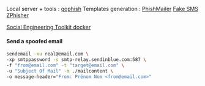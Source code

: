 
Local server + tools : [gophish](https://github.com/gophish/gophish)
Templates generation : [PhishMailer](https://github.com/BiZken/PhishMailer)
[Fake SMS](https://rockyjaat111.medium.com/social-engineering-attacks-creating-a-fake-sms-message-8509388be25a)
[ZPhisher](https://github.com/htr-tech/zphisher)

[Social Engineering Toolkit docker](https://hub.docker.com/r/warch/social-engineering-toolkit)



#### Send a spoofed email

```bash
sendemail -xu real@email.com \
-xp smtppassword -s smtp-relay.sendinblue.com:587 \
-f "from@email.com" -t "target@email.com" \
-u "Subject Of Mail" -m ./mailcontent \
-o message-header="From: Prénom Nom <from@email.com>"
```


